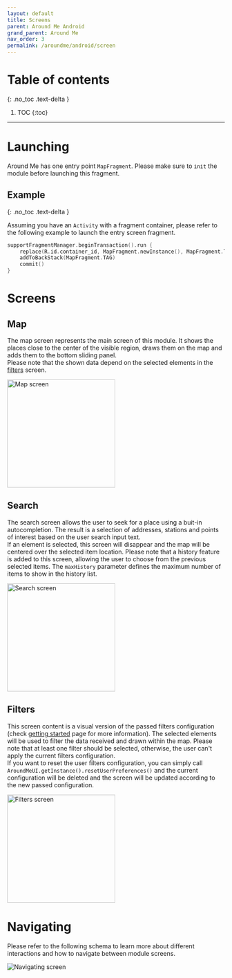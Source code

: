 ```yaml
---
layout: default
title: Screens
parent: Around Me Android
grand_parent: Around Me
nav_order: 3
permalink: /aroundme/android/screen
---
```


# Table of contents
{: .no_toc .text-delta }

1. TOC
{:toc}

---

# Launching

Around Me has one entry point `MapFragment`. Please make sure to `init` the module before launching this fragment.

## Example
{: .no_toc .text-delta }

Assuming you have an `Activity` with a fragment container, please refer to the following example to launch the entry screen fragment.

```kotlin
supportFragmentManager.beginTransaction().run {
    replace(R.id.container_id, MapFragment.newInstance(), MapFragment.TAG)
    addToBackStack(MapFragment.TAG)
    commit()
}
```

# Screens

## Map

The map screen represents the main screen of this module. It shows the places close to the center of the visible region, draws them on the map and adds them to the bottom sliding panel.\
Please note that the shown data depend on the selected elements in the [filters](#filters) screen.

<img src="{{ site.baseurl }}/assets/img/aroundme_android_map_screen.png" alt="Map screen" width="250"/>

## Search

The search screen allows the user to seek for a place using a buit-in autocompletion. The result is a selection of addresses, stations and points of interest based on the user search input text.\
If an element is selected, this screen will disappear and the map will be centered over the selected item location.
Please note that a history feature is added to this screen, allowing the user to choose from the previous selected items. The `maxHistory` parameter defines the maximum number of items to show in the history list.

<img src="{{ site.baseurl }}/assets/img/aroundme_android_search_screen.png" alt="Search screen" width="250"/>

## Filters

This screen content is a visual version of the passed filters configuration (check [getting started](/navitia_sdk_docs/aroundme/android/getting-started/#filters) page for more information). The selected elements will be used to filter the data received and drawn within the map. Please note that at least one filter should be selected, otherwise, the user can't apply the current filters configuration.\
If you want to reset the user filters configuration, you can simply call `AroundMeUI.getInstance().resetUserPreferences()` and the current configuration will be deleted and the screen will be updated according to the new passed configuration.

<img src="{{ site.baseurl }}/assets/img/aroundme_android_filters_screen.png" alt="Filters screen" width="250"/>

# Navigating

Please refer to the following schema to learn more about different interactions and how to navigate between module screens.

<img src="{{ site.baseurl }}/assets/img/aroundme_android_navigating.png" alt="Navigating screen"/>

